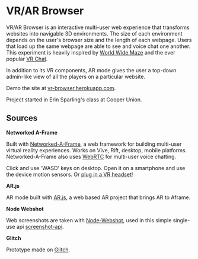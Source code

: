# VR/AR Browser

VR/AR Browser is an interactive multi-user web experience that transforms websites into navigable 3D environments. The size of each environment depends on the user's browser size and the length of each webpage. Users that load up the same webpage are able to see and voice chat one another. This experiment is heavily inspired by [World Wide Maze](https://experiments.withgoogle.com/world-wide-maze) and the ever popular [VR Chat](https://vrchat.net/). 

In addition to its VR components, AR mode gives the user a top-down admin-like view of all the players on a particular website. 

Demo the site at [vr-browser.herokuapp.com](https://vr-browser.herokuapp.com/).

Project started in Erin Sparling's class at Cooper Union.

Sources
-------

**Networked A-Frame**

Built with [Networked-A-Frame](https://github.com/haydenjameslee/networked-aframe), a web framework for building multi-user virtual reality experiences. Works on Vive, Rift, desktop, mobile platforms.
Networked-A-Frame also uses [WebRTC](https://webrtc.org/) for multi-user voice chatting.

Click and use 'WASD' keys on desktop. Open it on a smartphone and use the device motion sensors. Or [plug in a VR headset](https://webvr.rocks)!


**AR.js**

AR mode built with [AR.js](https://github.com/jeromeetienne/AR.js), a web based AR project that brings AR to Aframe. 


**Node Webshot**

Web screenshots are taken with [Node-Webshot](https://github.com/brenden/node-webshot), used in this simple single-use api [screenshot-api](https://github.com/yeemachine/screenshot-api).

**Glitch**

Prototype made on [Glitch](https://glitch.com/edit/#!/vr-browser).